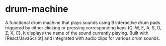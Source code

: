 # drum-machine
A functional drum machine that plays sounds using 9 interactive drum pads triggered by either clicking or pressing corresponding keys (Q, W, E, A, S, D, Z, X, C). It displays the name of the sound currently playing. Built with [React/JavaScript] and integrated with audio clips for various drum sounds.

